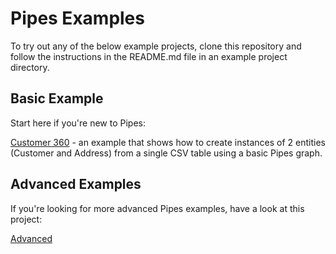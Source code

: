 # Pipes Examples

To try out any of the below example projects, clone this repository and follow the instructions in the README.md file in an example project directory.

## Basic Example

Start here if you're new to Pipes:

[Customer 360](https://github.com/marklogic-community/pipes/tree/release/1.0.1-candidate/Examples/Customer360) - an example that shows how to create instances of 2 entities (Customer and Address) from a single CSV table using a basic Pipes graph.


## Advanced Examples

If you're looking for more advanced Pipes examples, have a look at this project:

[Advanced](https://github.com/marklogic-community/pipes/tree/release/1.0.1-candidate/Examples/Advanced)
